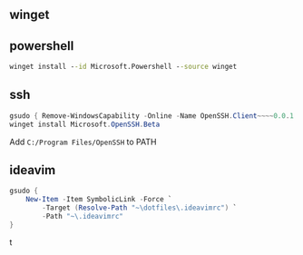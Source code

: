 ## winget

## powershell

```cmd
winget install --id Microsoft.Powershell --source winget
```

## ssh

```powershell
gsudo { Remove-WindowsCapability -Online -Name OpenSSH.Client~~~~0.0.1.0 }
winget install Microsoft.OpenSSH.Beta
```

Add `C:/Program Files/OpenSSH` to PATH

## ideavim

```powershell
gsudo {
    New-Item -Item SymbolicLink -Force `
        -Target (Resolve-Path "~\dotfiles\.ideavimrc") `
        -Path "~\.ideavimrc"
}
```

t